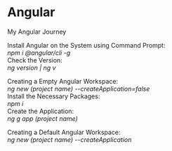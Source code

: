 # Angular
 My Angular Journey  

Install Angular on the System using Command Prompt:  
*npm i @angular/cli -g*  
Check the Version:  
*ng version | ng v*  

Creating a Empty Angular Workspace:    
*ng new (project name) --createApplication=false*  
Install the Necessary Packages:  
*npm i*  
Create the Application:  
*ng g app (project name)*    

Creating a Default Angular Workspace:  
*ng new (project name) --createApplication*  
